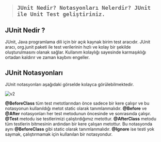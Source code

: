  > ##  ``` JUnit Nedir? Notasyonları Nelerdir? JUnit ile Unit Test geliştiriniz.  ```

**JUnit Nedir ?**
---
JUnit, Java programlama dili için bir açık kaynak birim test aracıdır. JUnit aracı, org.junit paketi ile test verilerinin hızlı ve kolay bir şekilde oluşturulmasını olanak sağlar. Kullanım kolaylığı sayesinde karmaşıklığı ortadan kaldırır ve zaman kaybını engeller.
 
**JUnit Notasyonları**
---
JUnit notasyonları aşağıdaki görselde kolayca görülebilmektedir.
  
![v2](https://user-images.githubusercontent.com/102550569/176285706-cd5baf43-754e-4ace-9bfe-f9592ff7fa05.jpg)

**@BeforeClass** tüm test metotlarından önce sadece bir kere çalışır ve bu notasyonun kullanıldığı metot static olarak tanımlanmalıdır. 
**@Before** ve **@After** notasyonları her test metodunun öncesinde ve sonrasında çalışır. 
**@Test** metodu ise testlerimizi çalıştırdığımız metottur. **@AfterClass** metodu tüm testlerin bitmesinin ardından bir kere çalışan metottur. 
Bu notasyonda aynı **@BeforeClass** gibi static olarak tanımlanmalıdır. 
**@Ignore** ise testi yok saymak, çalıştırmamak için kullanılan bir notasyondur. 
 
